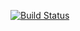 [![Build Status](https://travis-ci.org/ericminio/efiling-full.svg?branch=master)](https://travis-ci.org/ericminio/efiling-full)
